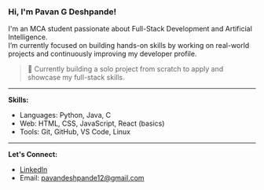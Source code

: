 ### Hi, I'm Pavan G Deshpande!

I'm an MCA student passionate about Full-Stack Development and Artificial Intelligence.  
I’m currently focused on building hands-on skills by working on real-world projects and continuously improving my developer profile.

> 🎯 Currently building a solo project from scratch to apply and showcase my full-stack skills.

---

**Skills:**
- Languages: Python, Java, C
- Web: HTML, CSS, JavaScript, React (basics)
- Tools: Git, GitHub, VS Code, Linux

---

**Let's Connect:**
- [LinkedIn](https://www.linkedin.com/in/pavan-deshpande-723aa6239/)
- Email: pavandeshpande12@gmail.com

